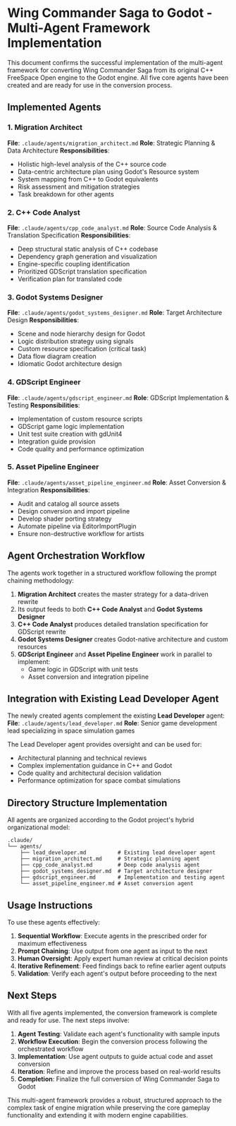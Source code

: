 # Wing Commander Saga to Godot - Multi-Agent Framework Implementation

This document confirms the successful implementation of the multi-agent framework for converting Wing Commander Saga from its original C++ FreeSpace Open engine to the Godot engine. All five core agents have been created and are ready for use in the conversion process.

## Implemented Agents

### 1. Migration Architect
**File**: `.claude/agents/migration_architect.md`
**Role**: Strategic Planning & Data Architecture
**Responsibilities**:
- Holistic high-level analysis of the C++ source code
- Data-centric architecture plan using Godot's Resource system
- System mapping from C++ to Godot equivalents
- Risk assessment and mitigation strategies
- Task breakdown for other agents

### 2. C++ Code Analyst
**File**: `.claude/agents/cpp_code_analyst.md`
**Role**: Source Code Analysis & Translation Specification
**Responsibilities**:
- Deep structural static analysis of C++ codebase
- Dependency graph generation and visualization
- Engine-specific coupling identification
- Prioritized GDScript translation specification
- Verification plan for translated code

### 3. Godot Systems Designer
**File**: `.claude/agents/godot_systems_designer.md`
**Role**: Target Architecture Design
**Responsibilities**:
- Scene and node hierarchy design for Godot
- Logic distribution strategy using signals
- Custom resource specification (critical task)
- Data flow diagram creation
- Idiomatic Godot architecture design

### 4. GDScript Engineer
**File**: `.claude/agents/gdscript_engineer.md`
**Role**: GDScript Implementation & Testing
**Responsibilities**:
- Implementation of custom resource scripts
- GDScript game logic implementation
- Unit test suite creation with gdUnit4
- Integration guide provision
- Code quality and performance optimization

### 5. Asset Pipeline Engineer
**File**: `.claude/agents/asset_pipeline_engineer.md`
**Role**: Asset Conversion & Integration
**Responsibilities**:
- Audit and catalog all source assets
- Design conversion and import pipeline
- Develop shader porting strategy
- Automate pipeline via EditorImportPlugin
- Ensure non-destructive workflow for artists

## Agent Orchestration Workflow

The agents work together in a structured workflow following the prompt chaining methodology:

1. **Migration Architect** creates the master strategy for a data-driven rewrite
2. Its output feeds to both **C++ Code Analyst** and **Godot Systems Designer**
3. **C++ Code Analyst** produces detailed translation specification for GDScript rewrite
4. **Godot Systems Designer** creates Godot-native architecture and custom resources
5. **GDScript Engineer** and **Asset Pipeline Engineer** work in parallel to implement:
   - Game logic in GDScript with unit tests
   - Asset conversion and integration pipeline

## Integration with Existing Lead Developer Agent

The newly created agents complement the existing **Lead Developer** agent:
**File**: `.claude/agents/lead_developer.md`
**Role**: Senior game development lead specializing in space simulation games

The Lead Developer agent provides oversight and can be used for:
- Architectural planning and technical reviews
- Complex implementation guidance in C++ and Godot
- Code quality and architectural decision validation
- Performance optimization for space combat simulations

## Directory Structure Implementation

All agents are organized according to the Godot project's hybrid organizational model:

```
.claude/
└── agents/
    ├── lead_developer.md          # Existing lead developer agent
    ├── migration_architect.md     # Strategic planning agent
    ├── cpp_code_analyst.md        # Deep code analysis agent
    ├── godot_systems_designer.md  # Target architecture designer
    ├── gdscript_engineer.md       # Implementation and testing agent
    └── asset_pipeline_engineer.md # Asset conversion agent
```

## Usage Instructions

To use these agents effectively:

1. **Sequential Workflow**: Execute agents in the prescribed order for maximum effectiveness
2. **Prompt Chaining**: Use output from one agent as input to the next
3. **Human Oversight**: Apply expert human review at critical decision points
4. **Iterative Refinement**: Feed findings back to refine earlier agent outputs
5. **Validation**: Verify each agent's output before proceeding to the next

## Next Steps

With all five agents implemented, the conversion framework is complete and ready for use. The next steps involve:

1. **Agent Testing**: Validate each agent's functionality with sample inputs
2. **Workflow Execution**: Begin the conversion process following the orchestrated workflow
3. **Implementation**: Use agent outputs to guide actual code and asset conversion
4. **Iteration**: Refine and improve the process based on real-world results
5. **Completion**: Finalize the full conversion of Wing Commander Saga to Godot

This multi-agent framework provides a robust, structured approach to the complex task of engine migration while preserving the core gameplay functionality and extending it with modern engine capabilities.